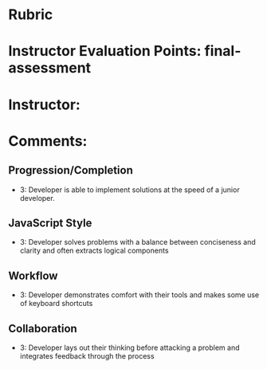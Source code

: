 # Rubric
# Instructor Evaluation Points: final-assessment
# Instructor:
# Comments:

## Progression/Completion

* 3: Developer is able to implement solutions at the speed of a junior developer.

## JavaScript Style

* 3: Developer solves problems with a balance between conciseness and clarity and often extracts logical components


## Workflow

* 3: Developer demonstrates comfort with their tools and makes some use of keyboard shortcuts


## Collaboration

* 3: Developer lays out their thinking before attacking a problem and integrates feedback through the process
